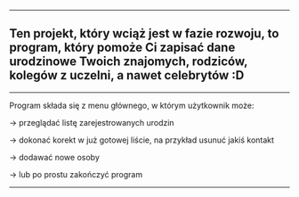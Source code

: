 -------------------------------------------------------------------
Ten projekt, który wciąż jest w fazie rozwoju, to program, który pomoże 
Ci zapisać dane urodzinowe Twoich znajomych, rodziców, 
kolegów z uczelni, a nawet celebrytów :D
-------------------------------------------------------------------

-------------------------------------------------------------------
Program składa się z menu głównego, w którym użytkownik może:

-> przeglądać listę zarejestrowanych urodzin

-> dokonać korekt w już gotowej liście, na przykład usunuć 
   jakiś kontakt
   
-> dodawać nowe osoby

-> lub po prostu zakończyć program

-------------------------------------------------------------------

